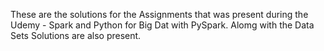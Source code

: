 These are the solutions for the Assignments that was present during the Udemy - Spark and Python for Big Dat with PySpark. Alomg with the Data Sets Solutions are also present.
